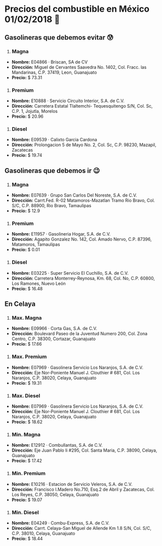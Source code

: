 # Precios del combustible en México 01/02/2018 :car:

## Gasolineras que debemos evitar :cold_sweat:
1. ### Magna
  * **Nombre:** E04866 · Briscan, SA de CV
  * **Dirección:** Miguel de Cervantes Saavedra No. 1402, Col. Fracc. las Mandarinas, C.P. 37419, Leon, Guanajuato
  * **Precio:** $ 73.31

1. ### Premium
  * **Nombre:** E10888 · Servicio Circuito Interior, S.A. de C.V.
  * **Dirección:** Carretera Estatal Tlaltemchi- Tequesquitengo S/N, Col. Sc, C.P. 1, Jojutla, Morelos
  * **Precio:** $ 20.96

1. ### Diesel
  * **Nombre:** E09539 · Calixto Garcia Cardona
  * **Dirección:** Prolongacion 5 de Mayo No. 2, Col. Sc, C.P. 98230, Mazapil, Zacatecas
  * **Precio:** $ 19.74


## Gasolineras que debemos ir :wink:
1. ### Magna
  * **Nombre:** E07639 · Grupo San Carlos Del Noreste, S.A. de C.V.
  * **Dirección:** Carrt.Fed. R-02 Matamoros-Mazatlan Tramo Rio Bravo, Col. S/C, C.P. 88900, Rio Bravo, Tamaulipas
  * **Precio:** $ 12.9

1. ### Premium
  * **Nombre:** E11957 · Gasolineria Hogar, S.A. de C.V.
  * **Dirección:** Agapito Gonzalez No. 142, Col. Amado Nervo, C.P. 87396, Matamoros, Tamaulipas
  * **Precio:** $ 0.01

1. ### Diesel
  * **Nombre:** E03225 · Super Servicio El Cuchillo, S.A. de C.V.
  * **Dirección:** Carretera Monterrey-Reynosa, Km. 68, Col. No, C.P. 60800, Los Ramones, Nuevo León
  * **Precio:** $ 16.48


## En Celaya
1. ### Max. Magna
  * **Nombre:** E09966 · Corta Gas, S.A. de C.V.
  * **Dirección:** Boulevard Paseo de la Juventud Numero 200, Col. Zona Centro, C.P. 38300, Cortazar, Guanajuato
  * **Precio:** $ 17.66

1. ### Max. Premium
  * **Nombre:** E07969 · Gasolinera Servicio Los Naranjos, S.A. de C.V.
  * **Dirección:** Eje Nor-Poniente Manuel J. Clouthier # 681, Col. Los Naranjos, C.P. 38020, Celaya, Guanajuato
  * **Precio:** $ 19.31

1. ### Max. Diesel
  * **Nombre:** E07969 · Gasolinera Servicio Los Naranjos, S.A. de C.V.
  * **Dirección:** Eje Nor-Poniente Manuel J. Clouthier # 681, Col. Los Naranjos, C.P. 38020, Celaya, Guanajuato
  * **Precio:** $ 18.62

1. ### Min. Magna
  * **Nombre:** E12912 · Combullantas, S.A. de C.V.
  * **Dirección:** Eje Juan Pablo Ii #295, Col. Santa Maria, C.P. 38090, Celaya, Guanajuato
  * **Precio:** $ 17.42

1. ### Min. Premium
  * **Nombre:** E10216 · Estacion de Servicio Veleros, S.A. de C.V.
  * **Dirección:** Francisco I.Madero No.710, Esq.2 de Abril y Zacatecas, Col. Los Reyes, C.P. 38050, Celaya, Guanajuato
  * **Precio:** $ 19.07

1. ### Min. Diesel
  * **Nombre:** E04249 · Combu-Express, S.A. de C.V.
  * **Dirección:** Carrt. Celaya-San Miguel de Allende Km 1.8 S/N, Col. S/C, C.P. 38010, Celaya, Guanajuato
  * **Precio:** $ 18.44